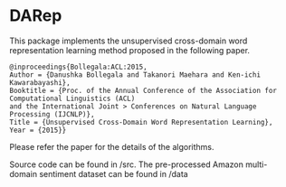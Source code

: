 # DARep
This package implements the unsupervised cross-domain word representation learning method proposed in the following paper.

	@inproceedings{Bollegala:ACL:2015,
	Author = {Danushka Bollegala and Takanori Maehara and Ken-ichi Kawarabayashi},
	Booktitle = {Proc. of the Annual Conference of the Association for Computational Linguistics (ACL)
	and the International Joint > Conferences on Natural Language Processing (IJCNLP)},
	Title = {Unsupervised Cross-Domain Word Representation Learning},
	Year = {2015}}
	
Please refer the paper for the details of the algorithms. 

Source code can be found in /src.
The pre-processed Amazon multi-domain sentiment dataset can be found in /data

